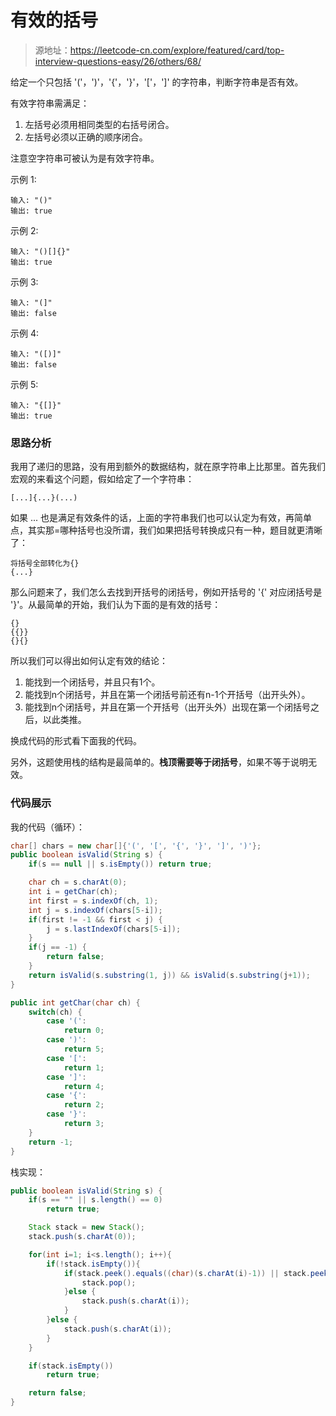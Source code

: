 # 有效的括号

> 源地址：https://leetcode-cn.com/explore/featured/card/top-interview-questions-easy/26/others/68/

给定一个只包括 '('，')'，'{'，'}'，'['，']' 的字符串，判断字符串是否有效。

有效字符串需满足：

1. 左括号必须用相同类型的右括号闭合。
2. 左括号必须以正确的顺序闭合。
   
注意空字符串可被认为是有效字符串。

示例 1:
```
输入: "()"
输出: true
```
示例 2:
```
输入: "()[]{}"
输出: true
```
示例 3:
```
输入: "(]"
输出: false
```
示例 4:
```
输入: "([)]"
输出: false
```
示例 5:
```
输入: "{[]}"
输出: true
```

### 思路分析
我用了递归的思路，没有用到额外的数据结构，就在原字符串上比那里。首先我们宏观的来看这个问题，假如给定了一个字符串：

```
[...]{...}(...)
```

如果 ... 也是满足有效条件的话，上面的字符串我们也可以认定为有效，再简单点，其实那=哪种括号也没所谓，我们如果把括号转换成只有一种，题目就更清晰了：

```
将括号全部转化为{}
{...}
```
那么问题来了，我们怎么去找到开括号的闭括号，例如开括号的 '{' 对应闭括号是 '}'。从最简单的开始，我们认为下面的是有效的括号：
```
{}
{{}}
{}{}
```
所以我们可以得出如何认定有效的结论：
1. 能找到一个闭括号，并且只有1个。
2. 能找到n个闭括号，并且在第一个闭括号前还有n-1个开括号（出开头外）。
3. 能找到n个闭括号，并且在第一个开括号（出开头外）出现在第一个闭括号之后，以此类推。

换成代码的形式看下面我的代码。

另外，这题使用栈的结构是最简单的。**栈顶需要等于闭括号**，如果不等于说明无效。


### 代码展示
我的代码（循环）：
```java
char[] chars = new char[]{'(', '[', '{', '}', ']', ')'};
public boolean isValid(String s) {
    if(s == null || s.isEmpty()) return true;

    char ch = s.charAt(0);
    int i = getChar(ch);
    int first = s.indexOf(ch, 1);
    int j = s.indexOf(chars[5-i]);
    if(first != -1 && first < j) {
        j = s.lastIndexOf(chars[5-i]);
    }
    if(j == -1) {
        return false;
    }
    return isValid(s.substring(1, j)) && isValid(s.substring(j+1));
}

public int getChar(char ch) {
    switch(ch) {
        case '(':
            return 0;
        case ')':
            return 5;
        case '[':
            return 1;
        case ']':
            return 4;
        case '{':
            return 2;
        case '}':
            return 3;
    }
    return -1;
}
```

栈实现：
```java
public boolean isValid(String s) {
    if(s == "" || s.length() == 0)
        return true;

    Stack stack = new Stack();
    stack.push(s.charAt(0));

    for(int i=1; i<s.length(); i++){
        if(!stack.isEmpty()){
            if(stack.peek().equals((char)(s.charAt(i)-1)) || stack.peek().equals((char)(s.charAt(i)-2))){
                stack.pop();
            }else {
                stack.push(s.charAt(i));
            }
        }else {
            stack.push(s.charAt(i));
        }
    }

    if(stack.isEmpty())
        return true;

    return false;
}
```

